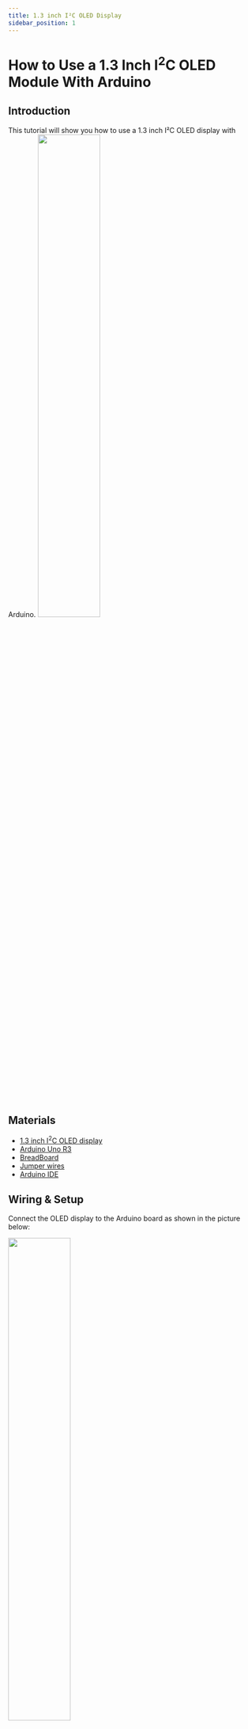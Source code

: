 ```yaml
---
title: 1.3 inch I²C OLED Display
sidebar_position: 1
---
```

# How to Use a 1.3 Inch I<sup>2</sup>C OLED Module With Arduino

## Introduction
This tutorial will show you how to use a 1.3 inch I²C  OLED display with Arduino.
<img src="/img/docs/product_guide/6666.jpg" width="50%" height="50%" />

## Materials

- [1.3 inch I<sup>2</sup>C OLED display](https://www.canadarobotix.com/products/2609)
- [Arduino Uno R3](https://www.canadarobotix.com/products/60)
- [BreadBoard](https://www.canadarobotix.com/products/223)
- [Jumper wires](https://www.canadarobotix.com/products/922)
- [Arduino IDE](https://www.arduino.cc/en/software)

## Wiring & Setup

Connect the OLED display to the Arduino board as shown in the picture below:

<img src="/img/docs/product_guide/4444.jpg" width="50%" height="50%" />

**Step 1: Connect the OLED panel to your Arduino board using the I2C pins.**


| 1.3 Inch I<sup>2</sup>C OLED Module| Arduino Pin |
| --- | --- |
| VCC | 5V |
| GND | GND |
| SCL | A5 (SCL) |
| SDA | A4 (SDA) |

**Step 2:   Install Libraries.** 

  The libraries that are used are:
- [SH1106](https://github.com/wonho-maker/Adafruit_SH1106) (ZIP file, Unavailable Within IDE)
- Adafruit GFX Library (Within IDE)
- Adafruit BusIO (Within IDE)

Click [here](https://support.arduino.cc/hc/en-us/articles/5145457742236-Add-libraries-to-Arduino-IDE) for instructions to install libraries within the arudino application, and [here](https://docs.arduino.cc/software/ide-v1/tutorials/installing-libraries)
 to add library through ZIP file.



## Full Code

**Upload the following code to your Arduino board:**

```c++
#include <Wire.h>
#include <Adafruit_GFX.h>
#include <Adafruit_SH1106.h>

#define OLED_RESET 4
Adafruit_SH1106 display(OLED_RESET);

void setup() {
  display.begin(SH1106_SWITCHCAPVCC, 0x3C);
  display.clearDisplay();
  display.setTextSize(2);
  display.setTextColor(WHITE);
  display.setCursor(0,0);
  display.println("Canada");
  display.println("Robotix!");
  display.display();
}

void loop() {}
}
```
## Programming & Logic
The following code demonstrates how the Oled sensor works and Displays your desired text or image.

```c++
#include <Wire.h>
#include <Adafruit_GFX.h>
#include <Adafruit_SH1106.h>
```
**Step 1:   Include Libraries:**
Include Libraries: These lines include the necessary libraries for the code to work. The Wire library is used for I2C communication, the Adafruit GFX library is used for graphics functions, and the Adafruit SH1106 library is used for communicating with the OLED display.

```c++
#define OLED_RESET 4
Adafruit_SH1106 display(OLED_RESET);
```
**Step 2:   Create Display Object:**
2. This line defines the reset pin for the OLED display and creates an instance of the Adafruit_SH1106 class called “display”.
```c++
void setup() {
  display.begin(SH1106_SWITCHCAPVCC, 0x3C);
  display.clearDisplay();
  display.setTextSize(2);
  display.setTextColor(WHITE);
  display.setCursor(0,0);
  display.println("Canada Robotix");
  display.display();
}
```
**Step 3:  Setup Function:** 
These lines are part of the setup function. The first line initializes the OLED display with SH1106_SWITCHCAPVCC and address 0x3C. The second line clears the display. The third line sets the text size to 2. The fourth line sets the text color to white. The fifth line sets the cursor position to (0,0). The sixth line prints “Canada Robotix” to the display. The seventh line displays the contents of the buffer on the screen.
```c++
void loop() {}
```
**Step 4:**   Loop: 
This is an empty loop function that does nothing. You can add actions that you want to be repeated here, for example switching text.

## Troubleshooting:

*  ** Check the wiring: **  Check the wiring: Make sure that all the wires are connected properly and that there are no loose connections.

* ** Check the code:** 
Make sure that the code is correct and that there are no syntax errors or typos.

* ** Check the library:  **
Make sure that you have installed the correct library for your OLED display.

*  ** Check the display settings:  **
Make sure that the display settings are correct and that you are using the correct address and communication protocol.

*  ** Check the power supply:  **
 Make sure that the power supply is providing enough voltage and current to the display.

* ** Check for compatibility issues: ** 
Make sure that your Arduino board is compatible with your OLED display.

*  ** Check for damaged components: ** Inspect the components on your Arduino board and the OLED display for any visible signs of damage or wear. If you see any damage, replace the damaged components.

## Output

The OLED display will now show the text you chose to display.


<img src="/img/docs/product_guide/6666.jpg" width="50%" height="50%" />

## Possible applications:

*  ** Clocks:**   OLED displays can be used to display different types of clocks such as digital clocks, analog clocks, and binary clocks.

*  ** Weather Stations:**   OLED displays can be used to display weather information such as temperature, humidity, and pressure.

*  ** Fitness Trackers: **  OLED displays can be used to display fitness information such as steps taken, calories burned, and heart rate.

*  ** Smart Home Devices: **  OLED displays can be used to display information about smart home devices such as temperature, humidity, and light levels.


## Conclusion
In conclusion, this tutorial provides a step-by-step guide on how to interface an OLED display with an Arduino board. The tutorial covers the necessary libraries needed for the code to work, how to define the reset pin for the OLED display, how to create an instance of the Adafruit_SH1106 class, and how to set up and display text on the OLED display. Finally, I gave you four examples of possible applications of OLED displays with Arduino. Enjoy!
